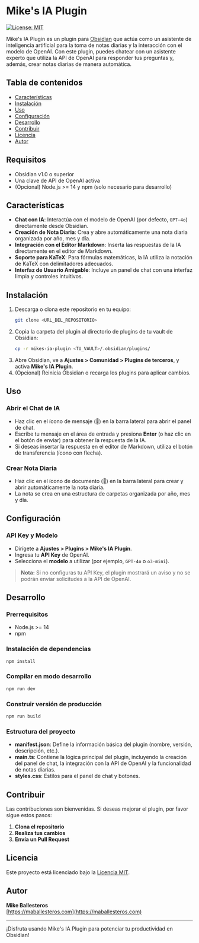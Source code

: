 # Mike's IA Plugin

[![License: MIT](https://img.shields.io/badge/License-MIT-yellow.svg)](LICENSE)

Mike's IA Plugin es un plugin para [Obsidian](https://obsidian.md/) que actúa como un asistente de inteligencia artificial para la toma de notas diarias y la interacción con el modelo de OpenAI. Con este plugin, puedes chatear con un asistente experto que utiliza la API de OpenAI para responder tus preguntas y, además, crear notas diarias de manera automática.

## Tabla de contenidos

- [Características](#caracteristicas)
- [Instalación](#instalacion)
- [Uso](#uso)
- [Configuración](#configuracion)
- [Desarrollo](#desarrollo)
- [Contribuir](#contribuir)
- [Licencia](#licencia)
- [Autor](#autor)

## Requisitos

- Obsidian v1.0 o superior
- Una clave de API de OpenAI activa
- (Opcional) Node.js >= 14 y npm (solo necesario para desarrollo)

## Características

- **Chat con IA**: Interactúa con el modelo de OpenAI (por defecto, `GPT-4o`) directamente desde Obsidian.
- **Creación de Nota Diaria**: Crea y abre automáticamente una nota diaria organizada por año, mes y día.
- **Integración con el Editor Markdown**: Inserta las respuestas de la IA directamente en el editor de Markdown.
- **Soporte para KaTeX**: Para fórmulas matemáticas, la IA utiliza la notación de KaTeX con delimitadores adecuados.
- **Interfaz de Usuario Amigable**: Incluye un panel de chat con una interfaz limpia y controles intuitivos.

## Instalación

1. Descarga o clona este repositorio en tu equipo:
   ```bash
   git clone <URL_DEL_REPOSITORIO>
   ```
2. Copia la carpeta del plugin al directorio de plugins de tu vault de Obsidian:
   ```bash
   cp -r mikes-ia-plugin <TU_VAULT>/.obsidian/plugins/
   ```
3. Abre Obsidian, ve a **Ajustes > Comunidad > Plugins de terceros**, y activa **Mike's IA Plugin**.
4. (Opcional) Reinicia Obsidian o recarga los plugins para aplicar cambios.

## Uso

### Abrir el Chat de IA
- Haz clic en el ícono de mensaje (📩) en la barra lateral para abrir el panel de chat.
- Escribe tu mensaje en el área de entrada y presiona **Enter** (o haz clic en el botón de enviar) para obtener la respuesta de la IA.
- Si deseas insertar la respuesta en el editor de Markdown, utiliza el botón de transferencia (ícono con flecha).

### Crear Nota Diaria
- Haz clic en el ícono de documento (📄) en la barra lateral para crear y abrir automáticamente la nota diaria.
- La nota se crea en una estructura de carpetas organizada por año, mes y día.

## Configuración

### API Key y Modelo
- Dirígete a **Ajustes > Plugins > Mike's IA Plugin**.
- Ingresa tu **API Key** de OpenAI.
- Selecciona el **modelo** a utilizar (por ejemplo, `GPT-4o` o `o3-mini`).

> **Nota:** Si no configuras tu API Key, el plugin mostrará un aviso y no se podrán enviar solicitudes a la API de OpenAI.

## Desarrollo

### Prerrequisitos

- Node.js >= 14
- npm

### Instalación de dependencias

```bash
npm install
```

### Compilar en modo desarrollo

```bash
npm run dev
```

### Construir versión de producción

```bash
npm run build
```

### Estructura del proyecto

- **manifest.json**: Define la información básica del plugin (nombre, versión, descripción, etc.).
- **main.ts**: Contiene la lógica principal del plugin, incluyendo la creación del panel de chat, la integración con la API de OpenAI y la funcionalidad de notas diarias.
- **styles.css**: Estilos para el panel de chat y botones.

## Contribuir

Las contribuciones son bienvenidas. Si deseas mejorar el plugin, por favor sigue estos pasos:

1. **Clona el repositorio**
2. **Realiza tus cambios**
3. **Envía un Pull Request**

## Licencia

Este proyecto está licenciado bajo la [Licencia MIT](LICENSE).

## Autor

**Mike Ballesteros**  
[https://maballesteros.com](https://maballesteros.com)

---

¡Disfruta usando Mike's IA Plugin para potenciar tu productividad en Obsidian!